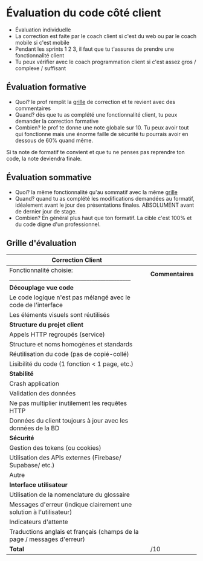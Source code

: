 # Évaluation du code côté client

- Évaluation individuelle
- La correction est faite par le coach client si c'est du web ou par le coach mobile si c'est mobile
- Pendant les sprints 1 2 3, il faut que tu t'assures de prendre une fonctionnalité client
- Tu peux vérifier avec le coach programmation client si c'est assez gros / complexe / suffisant

## Évaluation formative

- Quoi? le prof remplit la [grille](_09-grilles/Grille-Code-Client.xlsx) de correction et te revient avec des commentaires
- Quand? dès que tu as complété une fonctionnalité client, tu peux demander la correction formative
- Combien? le prof te donne une note globale sur 10. Tu peux avoir tout qui fonctionne mais une énorme faille de sécurité tu pourrais avoir en dessous de 60% quand même.

Si ta note de formatif te convient et que tu ne penses pas reprendre ton code, la note deviendra finale.

## Évaluation sommative

- Quoi? la même fonctionnalité qu'au sommatif avec la même [grille](_09-grilles/Grille-Code-Client.xlsx)
- Quand? quand tu as complété les modifications demandées au formatif, idéalement avant le jour des présentations
finales. ABSOLUMENT avant de dernier jour de stage.
- Combien? En général plus haut que ton formatif. La cible c'est 100% et du code digne d'un professionnel.

## Grille d'évaluation


| **Correction Client**                                                        |                    |
| ---------------------------------------------------------------------------- | ------------------ |
| Fonctionnalité choisie: ____________________________________________         |  **Commentaires**  |
| **Découplage vue code**                                                      |                    |
| Le code logique n'est pas mélangé avec le code de l'interface                |                    |
| Les éléments visuels sont réutilisés                                         |                    |
| **Structure du projet client**                                               |                    |
| Appels HTTP regroupés (service)                                              |                    |
| Structure et noms homogènes et standards                                     |                    |
| Réutilisation du code (pas de copié-collé)                                   |                    |
| Lisibilité du code (1 fonction < 1 page, etc.)                               |                    |
| **Stabilité**                                                                |                    |
| Crash application                                                            |                    |
| Validation des données                                                       |                    |
| Ne pas multiplier inutilement les requêtes HTTP                              |                    |
| Données du client toujours à jour avec les données de la BD                  |                    |
| **Sécurité**                                                                 |                    |
| Gestion des tokens (ou cookies)                                              |                    |
| Utilisation des APIs externes (Firebase/ Supabase/ etc.)                     |                    |
| Autre                                                                        |                    |
| **Interface utilisateur**                                                    |                    |
| Utilisation de la nomenclature du glossaire                                  |                    |
| Messages d'erreur (indique clairement une solution à l'utilisateur)          |                    |
| Indicateurs d'attente                                                        |                    |
| Traductions anglais et français (champs de la page / messages d'erreur)      |                    |
| **Total**                                                                    | /10                |